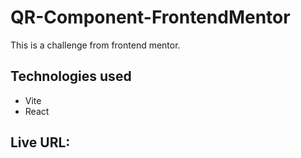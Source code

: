 # QR-Component-FrontendMentor

This is a challenge from frontend mentor.

## Technologies used
- Vite
- React

## Live URL:
